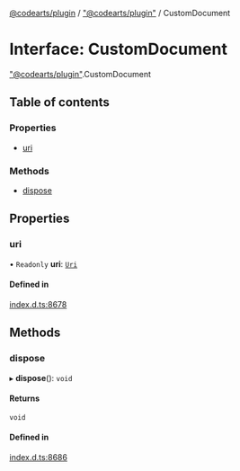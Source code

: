 [@codearts/plugin](../README.md) / ["@codearts/plugin"](../modules/_codearts_plugin_.md) / CustomDocument

# Interface: CustomDocument

["@codearts/plugin"](../modules/_codearts_plugin_.md).CustomDocument

## Table of contents

### Properties

- [uri](codearts_plugin_.CustomDocument.md#uri)

### Methods

- [dispose](codearts_plugin_.CustomDocument.md#dispose)

## Properties

### uri

• `Readonly` **uri**: [`Uri`](../classes/codearts_plugin_.Uri.md)

#### Defined in

[index.d.ts:8678](https://github.com/huaweicloud/cloudide-plugin-api/blob/03c74e5/index.d.ts#L8678)

## Methods

### dispose

▸ **dispose**(): `void`

#### Returns

`void`

#### Defined in

[index.d.ts:8686](https://github.com/huaweicloud/cloudide-plugin-api/blob/03c74e5/index.d.ts#L8686)
